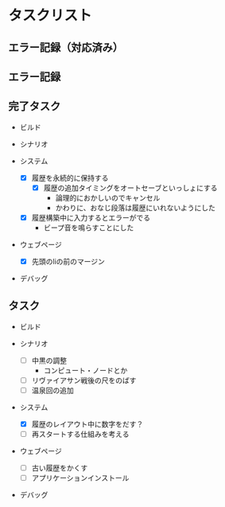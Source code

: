 # タスクリスト

## エラー記録（対応済み）

## エラー記録

## 完了タスク

- ビルド

- シナリオ

- システム
  - [x] 履歴を永続的に保持する
    - [x] 履歴の追加タイミングをオートセーブといっしょにする
      - 論理的におかしいのでキャンセル
      - かわりに、おなじ段落は履歴にいれないようにした
  - [x] 履歴構築中に入力するとエラーがでる
    - ビープ音を鳴らすことにした

- ウェブページ
  - [x] 先頭のliの前のマージン

- デバッグ

## タスク

- ビルド

- シナリオ
  - [ ] 中黒の調整
    - コンピュート・ノードとか
  - [ ] リヴァイアサン戦後の尺をのばす
  - [ ] 温泉回の追加

- システム
  - [x] 履歴のレイアウト中に数字をだす？
  - [ ] 再スタートする仕組みを考える

- ウェブページ
  - [ ] 古い履歴をかくす
  - [ ] アプリケーションインストール

- デバッグ

